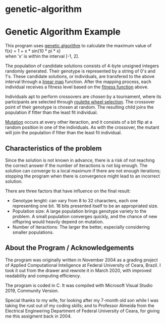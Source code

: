 # genetic-algorithm
<h1>Genetic Algorithm Example</h1>

<p>This program uses <a href="https://en.wikipedia.org/wiki/Genetic_algorithm">genetic algorithm</a> to calculate the maximum value of <br>f(x) = 1 + x * sin(10 * pi * x) <br>when 'x' is within the interval [-1, 2].</p>
<p>The population of candidate solutions consists of 4-byte unsigned integers randomly generated. Their genotype is represented by a string of 0's and 1's. These candidate solutions, or individuals, are transfered to the above interval through a <a href="https://en.wikipedia.org/wiki/Linear_map">linear map</a> function. After the mapping process, each individual receives a fitness level based on the <a href="https://en.wikipedia.org/wiki/Fitness_function">fitness function</a> above.</p>
<p>Individuals apt to perform crossovers are chosen by a tournament, where its participants are selected through <a href="https://en.wikipedia.org/wiki/Fitness_proportionate_selection">roulette wheel selection</a>. The crossover point of their genotype is chosen at random. The resulting child joins the population if fitter than the least fit individual.</p>

<p><a href="https://en.wikipedia.org/wiki/Mutation_(genetic_algorithm)">Mutation</a> occurs at every other iteraction, and it consists of a bit flip at a random position in one of the individuals. As with the crossover, the mutant will join the population if fitter than the least fit individual.</p>

<h2>Characteristics of the problem</h2>
<p>Since the solution is not known in advance, there is a risk of not reaching the correct answer if the number of iteractions is not big enough. The solution can converge to a local maximum if there are not enough iterations; stopping the program when there is convergence might lead to an incorrect solution.</p>
<p>There are three factors that have influence on the final result:</p>
<ul>
  <li>Genotype lenght: can vary from 8 to 32 characters, each one representing one bit. 16 bits presented itself to be an appropriated size.</li>
  <li>Population size: A large population brings genotype variety to the problem. A small population converges quickly, and the chance of new offspring would heavily depend on mutation.</li>
  <li>Number of iteractions: The larger the better, especially considering smaller populations.</li>
</ul>

<h2>About the Program / Acknowledgements</h2>
<p>The program was originally written in November 2004 as a grading project of Applied Computational Inteligence at Federal University of Ceara, Brazil. I took it out from the drawer and rewrote it in March 2020, with improved readability and computing efficiency.</p>
<p>The program is coded in C. It was compiled with Microsoft Visual Studio 2019, Community Version.</p>
<p> Special thanks to my wife, for looking after my 7-month old son while I was taking the rust out of my coding skills; and to Professor Almeida from the Electrical Engineering Department of Federal University of Ceara, for giving me this assigment back in 2004.</p>
